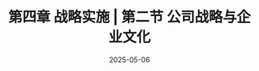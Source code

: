 ---
title: 第四章 战略实施 | 第二节 公司战略与企业文化
main_color: "#46af4e"
cover: https://cdn.jsdmirror.com/gh/richbridge/picx-images-hosting@master/thumbnail/audit.png
categories: CPA
tags:
  - Strategy
date: 2025-05-06 
time: 10:21
ai_text: 重要程度：重点章节 平均分值：15～20分
---